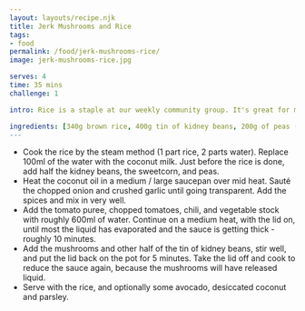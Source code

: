```yaml
---
layout: layouts/recipe.njk
title: Jerk Mushrooms and Rice
tags:
- food
permalink: /food/jerk-mushrooms-rice/
image: jerk-mushrooms-rice.jpg

serves: 4
time: 35 mins
challenge: 1

intro: Rice is a staple at our weekly community group. It's great for many reasons, it's easy to cook on bulk and it's also very versatile allowing me to experiment with different cuisines whilst knowing, worst case, the rice will still be edible.<br />Pair this with something great, like Jamaican style food and you're onto a winner. So many flavours, so tightly packaged. Each mouthful an explosion.

ingredients: [340g brown rice, 400g tin of kidney beans, 200g of peas (frozen, tinned, or fresh), 200g of sweetcorn (frozen, tinned, or fresh), 400g mushrooms, 1 large red onion, 2-3 cloves of garlic, Several large vine tomato, 4 tbsp tomato puree, 1 tbsp coconut oil, 100ml coconut milk, 1 fresh chili, 1 tsp jerk seasoning (if you can't find this, a burrito seasoning could be used as a sub), 1 tsp teaspoon allspice, 1 tsp teaspoon cumin powder, 1 tsp teaspoon coriander powder, 1 vegetable stock cube, 2 tsp desiccated coconut, to top, Some fresh parsley, to top]
---
```

- Cook the rice by the steam method (1 part rice, 2 parts water). Replace 100ml of the water with the coconut milk. Just before the rice is done, add half the kidney beans, the sweetcorn, and peas.
- Heat the coconut oil in a medium / large saucepan over mid heat. Sauté the chopped onion and crushed garlic until going transparent. Add the spices and mix in very well.
- Add the tomato puree, chopped tomatoes, chili, and vegetable stock with roughly 600ml of water. Continue on a medium heat, with the lid on, until most the liquid has evaporated and the sauce is getting thick - roughly 10 minutes.
- Add the mushrooms and other half of the tin of kidney beans, stir well, and put the lid back on the pot for 5 minutes. Take the lid off and cook to reduce the sauce again, because the mushrooms will have released liquid.
- Serve with the rice, and optionally some avocado, desiccated coconut and parsley.
